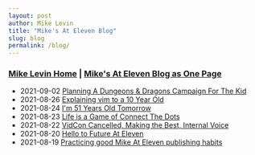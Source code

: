 ```yaml
---
layout: post
author: Mike Levin
title: "Mike's At Eleven Blog"
slug: blog
permalink: /blog/
---
```


### [Mike Levin Home](/) | [Mike's At Eleven Blog as One Page](/journal/)



- 2021-09-02 [Planning A Dungeons & Dragons Campaign For The Kid](/blog/planning-a-dungeons-dragons-campaign-for-the-kid/)
- 2021-08-26 [Explaining vim to a 10 Year Old](/blog/explaining-vim-to-a-10-year-old/)
- 2021-08-24 [I'm 51 Years Old Tomorrow](/blog/i-m-51-years-old-tomorrow/)
- 2021-08-23 [Life is a Game of Connect The Dots](/blog/life-is-a-game-of-connect-the-dots/)
- 2021-08-22 [VidCon Cancelled, Making the Best, Internal Voice](/blog/vidcon-cancelled-making-the-best-internal-voice/)
- 2021-08-20 [Hello to Future At Eleven](/blog/hello-to-future-at-eleven/)
- 2021-08-19 [Practicing good Mike At Eleven publishing habits](/blog/practicing-good-mike-at-eleven-publishing-habits/)